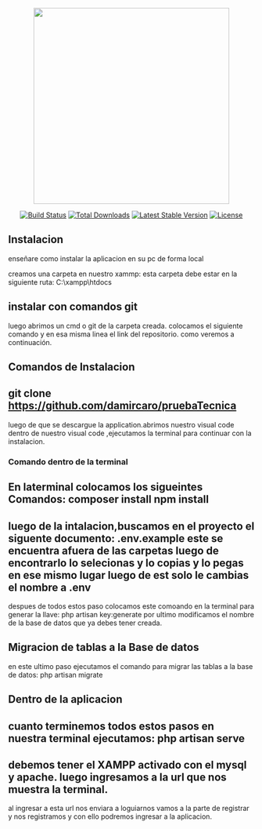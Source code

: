<p align="center"><a href="https://laravel.com" target="_blank"><img src="https://raw.githubusercontent.com/laravel/art/master/logo-lockup/5%20SVG/2%20CMYK/1%20Full%20Color/laravel-logolockup-cmyk-red.svg" width="400"></a></p>

<p align="center">
<a href="https://travis-ci.org/laravel/framework"><img src="https://travis-ci.org/laravel/framework.svg" alt="Build Status"></a>
<a href="https://packagist.org/packages/laravel/framework"><img src="https://img.shields.io/packagist/dt/laravel/framework" alt="Total Downloads"></a>
<a href="https://packagist.org/packages/laravel/framework"><img src="https://img.shields.io/packagist/v/laravel/framework" alt="Latest Stable Version"></a>
<a href="https://packagist.org/packages/laravel/framework"><img src="https://img.shields.io/packagist/l/laravel/framework" alt="License"></a>
</p>

## Instalacion

 enseñare como instalar la aplicacion en su pc de forma local

creamos una carpeta  en nuestro xammp: 
esta carpeta debe estar en la siguiente ruta: C:\xampp\htdocs



## instalar con comandos git
luego abrimos un cmd o git  de la carpeta creada.
colocamos el siguiente comando y en esa misma linea el link del repositorio.
como veremos a continuación.

## Comandos de Instalacion
git clone https://github.com/damircaro/pruebaTecnica
----------------------------------------------------------
luego de que se descargue la application.abrimos nuestro visual code
dentro de nuestro visual code ,ejecutamos la terminal para continuar con la instalacion.

### Comando dentro de la terminal
En laterminal colocamos los sigueintes Comandos:
composer install
npm install
--------------------------------------------------------------
luego de la intalacion,buscamos en el proyecto  el siguente documento: .env.example
este se encuentra afuera de las carpetas
luego de encontrarlo lo selecionas y lo copias y lo pegas en ese mismo lugar
luego de est solo le cambias el nombre a .env
------------------------------------------------------------------
despues de todos estos paso colocamos este comoando en la terminal para generar la llave:
php artisan key:generate
por ultimo modificamos el nombre de la base de datos que ya debes tener creada.

## Migracion de tablas a la Base de datos
en este ultimo paso ejecutamos el comando para migrar las tablas a la base de datos:
php artisan migrate
## Dentro de la aplicacion
cuanto terminemos todos estos pasos  en nuestra terminal ejecutamos:
php artisan serve
-------------------------------------------------------------------
debemos tener el XAMPP activado con el mysql y apache.
luego ingresamos a la url que nos muestra la terminal.
-------------------------------------------------------------------
al ingresar a esta url nos enviara a loguiarnos vamos a la parte de registrar y nos registramos y con ello podremos ingresar  a la aplicacion.





